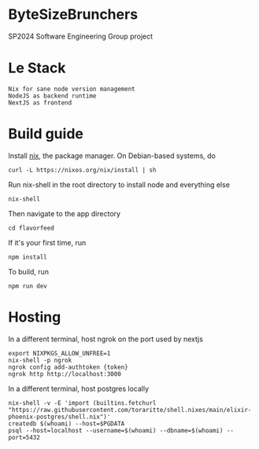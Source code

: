 # ByteSizeBrunchers
SP2024 Software Engineering Group project

# Le Stack

```
Nix for sane node version management
NodeJS as backend runtime
NextJS as frontend
```


# Build guide

Install [nix](https://nixos.org/download#nix-install-linux), the package manager. On Debian-based systems, do
```
curl -L https://nixos.org/nix/install | sh
```

Run nix-shell in the root directory to install node and everything else
```
nix-shell
```

Then navigate to the app directory
```
cd flavorfeed
```

If it's your first time, run
```
npm install
```

To build, run
```
npm run dev
```

# Hosting

In a different terminal, host ngrok on the port used by nextjs
```
export NIXPKGS_ALLOW_UNFREE=1
nix-shell -p ngrok
ngrok config add-authtoken {token} 
ngrok http http://localhost:3000
```

In a different terminal, host postgres locally
```
nix-shell -v -E 'import (builtins.fetchurl "https://raw.githubusercontent.com/toraritte/shell.nixes/main/elixir-phoenix-postgres/shell.nix")'
createdb $(whoami) --host=$PGDATA
psql --host=localhost --username=$(whoami) --dbname=$(whoami) --port=5432
